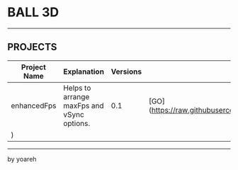 # BALL 3D

---

## PROJECTS

| Project Name       | Explanation                             | Versions  | Download                  |
|-----------------|--------------------------------------|----------------|----------------------------|
| enhancedFps | Helps to arrange maxFps and vSync options. | 0.1       | [GO](https://raw.githubusercontent.com/yoareh/ball3d/branch/enhancedFps/0.1/0.1.zip
) |

---

by yoareh
